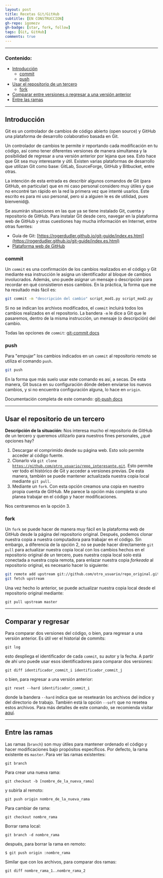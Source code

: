 ```yaml
---
layout: post
title: Recetas Git/GitHub
subtitle: [EN CONSTRUCCION]
gh-repo: igomezv
gh-badge: [star, fork, follow]
tags: [Git, GitHub]
comments: true
---
```


 --------------------------
### Contenido:
  
 - [Introducción](#introducción)
	 - [commit](#commit)
	 - [push](#push)
 - [Usar el repositorio de un tercero](#usar-el-repositorio-de-un-tercero) 
	 - [fork](#fork)
 - [Comparar entre versiones o regresar  a una versión anterior](#comparar-y-regresar)
- [Entre las ramas](#entre-las-ramas)
 
 --------------------------
 

## Introducción
Git es un controlador de cambios de código abierto (open source) y GitHub una plataforma de desarrollo colaborativo basada en Git. 

Un controlador de cambios te permite ir reportando cada modificación en tu código, así como tener diferentes versiones de manera simultanea y la posibilidad de regresar a una versión anterior por lejana que sea. Esto hace que Git sea muy interesante y útil. Existen varias plataformas de desarrollo que utilizan Git como base: GitLab, SourceForge, GitHub y Bitbucket, entre otras. 

La intención de esta entrada es describir algunos comandos de Git (para GitHub, en particular) que en mi caso personal considero muy útiles y que no encontré tan rápido en la red la primera vez que intenté usarlos. Este escrito es para mi uso personal, pero si a alguien le es de utilidad, pues bienvenid@.

Se asumirán situaciones en las que ya se tiene instalado Git, cuenta y repositorio de GitHub. Para instalar Git desde cero, navegar en la plataforma web de GitHub y otras cuestiones hay mucha información en Internet, entre otras fuentes:

- Guía de Git: [https://rogerdudler.github.io/git-guide/index.es.html](https://rogerdudler.github.io/git-guide/index.es.html)
- [Plataforma web de GitHub](https://guides.github.com/activities/hello-world/)

### commit

Un <code>commit</code> es una confirmación de los cambios realizados en el código y Git mediante esa instrucción le asigna un identificador al bloque de cambios involucrados. Además, uno puede asignar un mensaje o descripción para recordar en qué consistieron esos cambios. En la práctica, la forma que me ha resultado más fácil es: 

```bash
git commit -m "descripción del cambio" script_mod1.py script_mod2.py
```
Si no se indican los archivos modificados, el  <code>commit</code> incluirá todos los cambios realizados en el repositorio. La bandera  <code>-m</code> le dice a Git que le pasaremos, dentro de la misma instrucción, un mensaje (o descripción) del cambio. 

Todas las opciones de <code>commit</code>: [git-commit docs](https://git-scm.com/docs/git-commit)

### push
Para "empujar"  los cambios indicados en un <code>commit</code> al repositorio remoto se utiliza el comando <code>push</code>.

```bash
git push
```
En la forma que más suelo usar este comando es así, a secas. De esta manera, Git busca en su configuración dónde deben enviarse los nuevos cambios, y si no encuentra configuración alguna, lo hace en <code>origin</code>. 

Documentación completa de este comando: 
[git-push docs](https://git-scm.com/docs/git-push)

------------------------------------------
## Usar el repositorio de un tercero

**Descripción de la situación:**
Nos interesa mucho el repositorio de GitHub de un tercero y queremos utilizarlo para nuestros fines personales, ¿qué opciones hay?
 
1.  Descargar el comprimido desde su página web. Esto solo permite acceder al código fuente.
2. Clonarlo vía <code>git clone https://github.com/otro_usuario/repo_interesante.git</code>. Esto permite ver todo el histórico de Git y acceder a versiones previas. De esta manera, también se puede mantener actualizada nuestra copia local mediante <code>git pull</code>.
3.  Mediante un <code>fork</code>. Con esta opción creamos una copia en nuestro propia cuenta de GitHub. Me parece la opción más completa si uno planea trabajar en el código y hacer modificaciones.

Nos centraremos en la opción 3.

###  fork
 Un <code>fork</code> se puede hacer de manera muy fácil en la plataforma web de GitHub desde la página del repositorio original. Después, podemos clonar nuestra copia a nuestra computadora para trabajar en el código.  Sin embargo, a diferencia de la opción 2, no se puede hacer directamente  <code>git pull</code> para actualizar nuestra copia local con los cambios hechos en el repositorio original de un tercero, pues nuestra copia local solo está conectada a nuestra copia remota, para enlazar nuestra copia *forkeada* al repositorio original, es necesario hacer lo siguiente:
 ```bash
git remote add upstream git://github.com/otro_usuario/repo_original.git
git fetch upstream
```
Una vez hecho lo anterior, se puede actualizar nuestra copia local desde el repositorio original mediante:
```
git pull upstream master
```

--------------------------------
## Comparar y regresar

Para comparar dos versiones del código, o bien, para regresar a una versión anterior. Es útil ver el historial de commits:
```
git log
```
esto despliega el identificador de cada <code>commit</code>,  su autor y la fecha. A partir de ahí uno puede usar esos identificadores para comparar dos versiones:
```
git diff identificador_commit_i identificador_commit_j
```
 o bien, para regresar a una versión anterior:
 
```
git reset --hard identificador_commit_i 
```
donde la bandera <code>--hard</code> indica que se resetearán los archivos del índice y del directorio de trabajo. También está la opción <code>--soft</code> que no resetea estos archivos. Para más detalles de este comando, se recomienda visitar [aquí](https://devconnected.com/how-to-git-reset-to-head/).


--------------------------------
## Entre las ramas

Las ramas (<code>branch</code>) son muy útiles para mantener ordenado el código y hacer modificaciones bajo propósitos específicos. Por defecto, la rama existente es <code>master</code>. Para ver las ramas existentes:
```
git branch
```
Para crear una nueva rama:
```
git checkout -b [nombre_de_la_nueva_rama]
```
y subirla al remoto:
```
git push origin nombre_de_la_nueva_rama
```
Para cambiar de rama:
```
git checkout nombre_rama
```
Borrar rama local:
```
git branch -d nombre_rama
```
después, para borrar la rama en remoto:
```
$ git push origin :nombre_rama
```
Similar que con los archivos, para comparar dos ramas:
```
git diff nombre_rama_1..nombre_rama_2
```

<!--stackedit_data:
eyJoaXN0b3J5IjpbNTg2Njg3NjAxLDE0OTM4MjM5MjYsLTEyOD
kxNjI0NzMsNDg3NTU4NDExLDQyODAxMDIzLDEzNDM3NTMyMzld
fQ==
-->